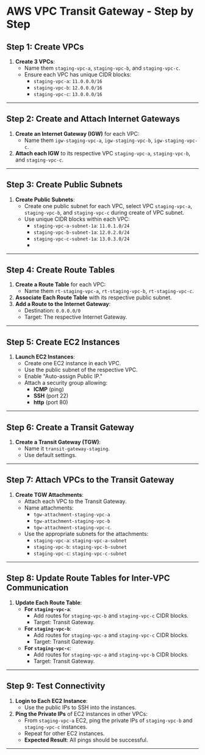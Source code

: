 # AWS VPC Transit Gateway - Step by Step

## Step 1: Create VPCs
1. **Create 3 VPCs**:
   - Name them `staging-vpc-a`, `staging-vpc-b`, and `staging-vpc-c`.
   - Ensure each VPC has unique CIDR blocks:
     - `staging-vpc-a`: `11.0.0.0/16`
     - `staging-vpc-b`: `12.0.0.0/16`
     - `staging-vpc-c`: `13.0.0.0/16`

---

## Step 2: Create and Attach Internet Gateways
1. **Create an Internet Gateway (IGW)** for each VPC:
   - Name them `igw-staging-vpc-a`, `igw-staging-vpc-b`, `igw-staging-vpc-c`.
2. **Attach each IGW** to its respective VPC `staging-vpc-a`, `staging-vpc-b`, and `staging-vpc-c`.

---

## Step 3: Create Public Subnets
1. **Create Public Subnets**:
   - Create one public subnet for each VPC, select VPC `staging-vpc-a`, `staging-vpc-b`, and `staging-vpc-c` during create of VPC subnet.
   - Use unique CIDR blocks within each VPC:
     - `staging-vpc-a-subnet-1a`: `11.0.1.0/24`
     - `staging-vpc-b-subnet-1a`: `12.0.2.0/24`
     - `staging-vpc-c-subnet-1a`: `13.0.3.0/24`
     - 
---

## Step 4: Create Route Tables
1. **Create a Route Table** for each VPC:
   - Name them `rt-staging-vpc-a`, `rt-staging-vpc-b`, `rt-staging-vpc-c`.
2. **Associate Each Route Table** with its respective public subnet.
3. **Add a Route to the Internet Gateway**:
   - Destination: `0.0.0.0/0`
   - Target: The respective Internet Gateway.

---

## Step 5: Create EC2 Instances
1. **Launch EC2 Instances**:
   - Create one EC2 instance in each VPC.
   - Use the public subnet of the respective VPC.
   - Enable "Auto-assign Public IP."
   - Attach a security group allowing:
     - **ICMP** (ping)
     - **SSH** (port 22)
     - **http** (port 80)

---

## Step 6: Create a Transit Gateway
1. **Create a Transit Gateway (TGW)**:
   - Name it `transit-gateway-staging`.
   - Use default settings.

---

## Step 7: Attach VPCs to the Transit Gateway
1. **Create TGW Attachments**:
   - Attach each VPC to the Transit Gateway.
   - Name attachments:
     - `tgw-attachment-staging-vpc-a`
     - `tgw-attachment-staging-vpc-b`
     - `tgw-attachment-staging-vpc-c`.
   - Use the appropriate subnets for the attachments:
     - `staging-vpc-a`: `staging-vpc-a-subnet`
     - `staging-vpc-b`: `staging-vpc-b-subnet`
     - `staging-vpc-c`: `staging-vpc-c-subnet`
---

## Step 8: Update Route Tables for Inter-VPC Communication
1. **Update Each Route Table**:
   - **For `staging-vpc-a`**:
     - Add routes for `staging-vpc-b` and `staging-vpc-c` CIDR blocks.
     - Target: Transit Gateway.
   - **For `staging-vpc-b`**:
     - Add routes for `staging-vpc-a` and `staging-vpc-c` CIDR blocks.
     - Target: Transit Gateway.
   - **For `staging-vpc-c`**:
     - Add routes for `staging-vpc-a` and `staging-vpc-b` CIDR blocks.
     - Target: Transit Gateway.

---

## Step 9: Test Connectivity
1. **Login to Each EC2 Instance**:
   - Use the public IPs to SSH into the instances.
2. **Ping the Private IPs** of EC2 instances in other VPCs:
   - From `staging-vpc-a` EC2, ping the private IPs of `staging-vpc-b` and `staging-vpc-c` instances.
   - Repeat for other EC2 instances.
   - **Expected Result**: All pings should be successful.

---
